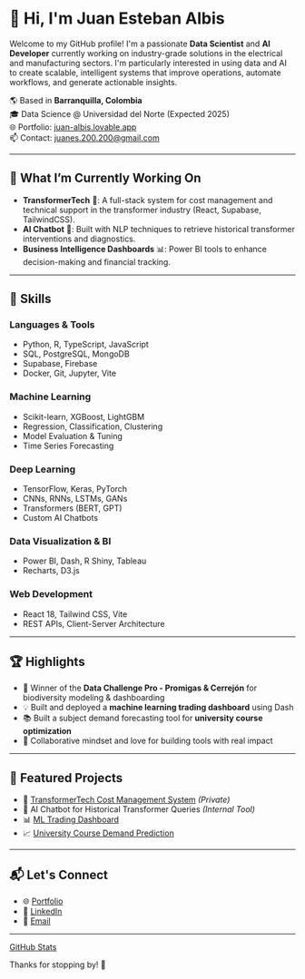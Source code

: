 # 👋 Hi, I'm Juan Esteban Albis

Welcome to my GitHub profile! I'm a passionate **Data Scientist** and **AI Developer** currently working on industry-grade solutions in the electrical and manufacturing sectors. I'm particularly interested in using data and AI to create scalable, intelligent systems that improve operations, automate workflows, and generate actionable insights.

🌎 Based in **Barranquilla, Colombia**  
🎓 Data Science @ Universidad del Norte (Expected 2025)  
🌐 Portfolio: [juan-albis.lovable.app](https://juan-albis.lovable.app)  
📫 Contact: [juanes.200.200@gmail.com](mailto:juanes.200.200@gmail.com)

---

## 🚀 What I’m Currently Working On
- **TransformerTech** 🔌: A full-stack system for cost management and technical support in the transformer industry (React, Supabase, TailwindCSS).
- **AI Chatbot** 🤖: Built with NLP techniques to retrieve historical transformer interventions and diagnostics.
- **Business Intelligence Dashboards** 📊: Power BI tools to enhance decision-making and financial tracking.

---

## 🧠 Skills

### Languages & Tools
- Python, R, TypeScript, JavaScript
- SQL, PostgreSQL, MongoDB
- Supabase, Firebase
- Docker, Git, Jupyter, Vite

### Machine Learning
- Scikit-learn, XGBoost, LightGBM
- Regression, Classification, Clustering
- Model Evaluation & Tuning
- Time Series Forecasting

### Deep Learning
- TensorFlow, Keras, PyTorch
- CNNs, RNNs, LSTMs, GANs
- Transformers (BERT, GPT)
- Custom AI Chatbots

### Data Visualization & BI
- Power BI, Dash, R Shiny, Tableau
- Recharts, D3.js

### Web Development
- React 18, Tailwind CSS, Vite
- REST APIs, Client-Server Architecture

---

## 🏆 Highlights
- 🥇 Winner of the **Data Challenge Pro - Promigas & Cerrejón** for biodiversity modeling & dashboarding
- 💡 Built and deployed a **machine learning trading dashboard** using Dash
- 📚 Built a subject demand forecasting tool for **university course optimization**
- 🤝 Collaborative mindset and love for building tools with real impact

---

## 📌 Featured Projects
- 🎯 [TransformerTech Cost Management System](https://github.com/juanesteban-albis/transformertech) *(Private)*
- 💬 AI Chatbot for Historical Transformer Queries *(Internal Tool)*
- 📊 [ML Trading Dashboard](https://github.com/juanesteban-albis/trading-dashboard)
- 📈 [University Course Demand Prediction](https://github.com/juanesteban-albis/course-demand-predictor)

---

## 📬 Let's Connect
- 🌐 [Portfolio](https://juan-albis.lovable.app)
- 💼 [LinkedIn](https://linkedin.com/in/juan-esteban-albis-4672961b6)
- 📧 [Email](mailto:juanes.200.200@gmail.com)

---

[GitHub Stats](https://github-readme-stats.vercel.app/api?username=juanesteban-albis&show_icons=true&theme=radical)

Thanks for stopping by! 🚀
